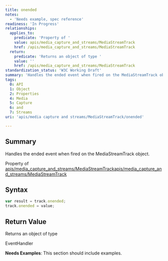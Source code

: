 ```yaml
---
title: onended
notes:
  - 'Needs example, spec reference'
readiness: 'In Progress'
relationships:
  applies_to:
    predicate: 'Property of '
    value: apis/media_capture_and_streams/MediaStreamTrack
    href: /apis/media_capture_and_streams/MediaStreamTrack
  return:
    predicate: 'Returns an object of type '
    value: ''
    href: /apis/media_capture_and_streams/MediaStreamTrack
standardization_status: 'W3C Working Draft'
summary: 'Handles the ended event when fired on the MediaStreamTrack object.'
tags:
  0: API
  1: Object
  2: Properties
  4: Media
  5: Capture
  6: and
  7: Streams
uri: 'apis/media capture and streams/MediaStreamTrack/onended'

---
```

## <span>Summary</span>

Handles the ended event when fired on the MediaStreamTrack object.

Property of [apis/media\_capture\_and\_streams/MediaStreamTrack](/apis/media_capture_and_streams/MediaStreamTrack)[apis/media\_capture\_and\_streams/MediaStreamTrack](/apis/media_capture_and_streams/MediaStreamTrack)

## <span>Syntax</span>

``` js
var result = track.onended;
track.onended = value;
```

## <span>Return Value</span>

Returns an object of type<span></span>

EventHandler

**Needs Examples**: This section should include examples.

